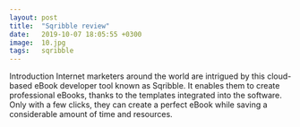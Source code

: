 ```yaml
---
layout: post
title:  "Sqribble review"
date:   2019-10-07 18:05:55 +0300
image:  10.jpg
tags:   sqribble
---
```

Introduction
Internet marketers around the world are intrigued by this cloud-based eBook developer tool known as
Sqribble. It enables them to create professional eBooks, thanks to the templates integrated into the software.
Only with a few clicks, they can create a perfect eBook while saving a considerable amount of time and
resources. 
